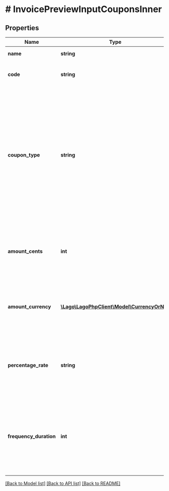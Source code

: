 # # InvoicePreviewInputCouponsInner

## Properties

Name | Type | Description | Notes
------------ | ------------- | ------------- | -------------
**name** | **string** | The name of the coupon. | [optional]
**code** | **string** | Unique code used to identify the coupon. |
**coupon_type** | **string** | The type of the coupon. It can have two possible values: &#x60;fixed_amount&#x60; or &#x60;percentage&#x60;.  - If set to &#x60;fixed_amount&#x60;, the coupon represents a fixed amount discount. - If set to &#x60;percentage&#x60;, the coupon represents a percentage-based discount. | [optional]
**amount_cents** | **int** | The amount of the coupon in cents. This field is required only for coupon with &#x60;fixed_amount&#x60; type. | [optional]
**amount_currency** | [**\Lago\LagoPhpClient\Model\CurrencyOrNull**](CurrencyOrNull.md) | The currency of the coupon. This field is required only for coupon with &#x60;fixed_amount&#x60; type. | [optional]
**percentage_rate** | **string** | The percentage rate of the coupon. This field is required only for coupons with a &#x60;percentage&#x60; coupon type. | [optional]
**frequency_duration** | **int** | Specifies the number of billing periods to which the coupon applies. This field is required only for coupons with a &#x60;recurring&#x60; frequency type | [optional]

[[Back to Model list]](../../README.md#models) [[Back to API list]](../../README.md#endpoints) [[Back to README]](../../README.md)
